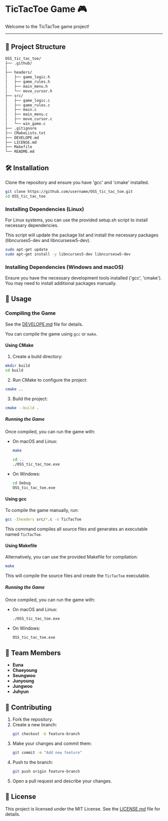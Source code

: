 # TicTacToe Game 🎮

Welcome to the TicTacToe game project! 

---

## 📂 Project Structure

```markdown
OSS_tic_tac_toe/
├── .github/
│
├── headers/
│   ├── game_logic.h
│   ├── game_rules.h
│   ├── main_menu.h
│   └── move_cursor.h
├── src/
│   ├── game_logic.c
│   ├── game_rules.c
│   ├── main.c
│   ├── main_menu.c
│   ├── move_cursor.c
│   └── win_game.c
├── .gitignore
├── CMakeLists.txt
├── DEVELOPE.md
├── LICENSE.md
├── Makefile
└── README.md
```

## 🛠️ Installation

Clone the repository and ensure you have 'gcc' and 'cmake' installed.

```bash
git clone https://github.com/username/OSS_tic_tac_toe.git
cd OSS_tic_tac_toe
```
### Installing Dependencies (Linux)
For Linux systems, you can use the provided setup.sh script to install necessary dependencies.

This script will update the package list and install the necessary packages (libncurses5-dev and libncursesw5-dev).
```bash
sudo apt-get update
sudo apt-get install -y libncurses5-dev libncursesw5-dev
```

### Installing Dependencies (Windows and macOS)
Ensure you have the necessary development tools installed ('gcc', 'cmake'). You may need to install additional packages manually.

## 🚀 Usage

### Compiling the Game
See the [DEVELOPE.md](DEVELOPE.md) file for details.

You can compile the game using `gcc` or `make`.
#### Using CMake
1. Create a build directory:

```bash
mkdir build
cd build
```
2. Run CMake to configure the project:

```bash
cmake ..
```
3. Build the project:

```bash
cmake --build .
```

##### Running the Game

Once compiled, you can run the game with:

- On macOS and Linux:
  ```bash
  make
  ```

  ```bash
  cd ..
  ./OSS_tic_tac_toe.exe
  ```

- On Windows:

  ```bash
  cd Debug
  OSS_tic_tac_toe.exe
  ```

#### Using gcc

To compile the game manually, run:

```bash
gcc -Iheaders src/*.c -o TicTacToe
```

This command compiles all source files and generates an executable named `TicTacToe`.

#### Using Makefile

Alternatively, you can use the provided Makefile for compilation:

```bash
make
```

This will compile the source files and create the `TicTacToe` executable.

##### Running the Game

Once compiled, you can run the game with:

- On macOS and Linux:

  ```bash
  ./OSS_tic_tac_toe.exe
  ```

- On Windows:

  ```bash
  OSS_tic_tac_toe.exe
  ```


## 👥 Team Members

- **Euna**
- **Chaeyoung** 
- **Seungwoo** 
- **Junyoung**
- **Jungwoo** 
- **Juhyun** 

## 🤝 Contributing

1. Fork the repository.
2. Create a new branch:
   ```bash
   git checkout -b feature-branch
   ```
3. Make your changes and commit them:
   ```bash
   git commit -m "Add new feature"
   ```
4. Push to the branch:
   ```bash
   git push origin feature-branch
   ```
5. Open a pull request and describe your changes.

## 📜 License

This project is licensed under the MIT License. See the [LICENSE.md](LICENSE.md) file for details.
